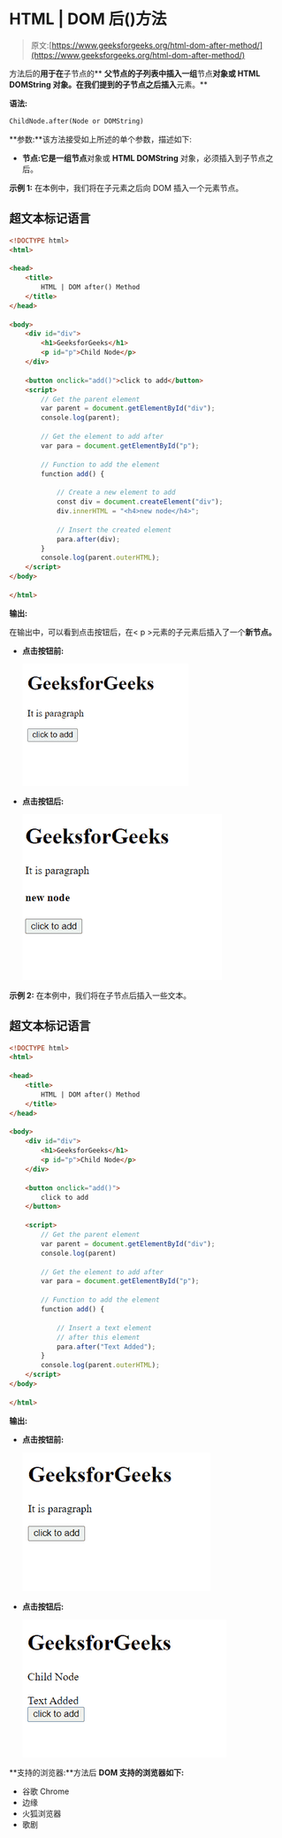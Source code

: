 # HTML | DOM 后()方法

> 原文:[https://www.geeksforgeeks.org/html-dom-after-method/](https://www.geeksforgeeks.org/html-dom-after-method/)

方法后的**用于在**子节点的** **父节点的子列表中插入一组**节点**对象或 **HTML DOMString** 对象。**在我们提到的**子节点之后插入**元素。**

**语法:**

```html
ChildNode.after(Node or DOMString)
```

**参数:**该方法接受如上所述的单个参数，描述如下:

*   **节点:**它是一组**节点**对象或 **HTML DOMString** 对象，必须插入到子节点之后。

**示例 1:** 在本例中，我们将在子元素之后向 DOM 插入一个元素节点。

## 超文本标记语言

```html
<!DOCTYPE html>
<html>

<head>
    <title>
        HTML | DOM after() Method
    </title>
</head>

<body>
    <div id="div">
        <h1>GeeksforGeeks</h1>
        <p id="p">Child Node</p>
    </div>

    <button onclick="add()">click to add</button>
    <script>
        // Get the parent element
        var parent = document.getElementById("div");
        console.log(parent);

        // Get the element to add after
        var para = document.getElementById("p");

        // Function to add the element
        function add() {

            // Create a new element to add
            const div = document.createElement("div");
            div.innerHTML = "<h4>new node</h4>";

            // Insert the created element
            para.after(div);
        }
        console.log(parent.outerHTML);
    </script>
</body>

</html>
```

**输出:**

在输出中，可以看到点击按钮后，在< p >元素的子元素后插入了一个**新节点。**

*   **点击按钮前:**

    ![](img/bafdc466ffc7481b397ede7578424c03.png)

*   **点击按钮后:**

    ![](img/88092f747480efee05305afecc505a73.png)

**示例 2:** 在本例中，我们将在子节点后插入一些文本。

## 超文本标记语言

```html
<!DOCTYPE html>
<html>

<head>
    <title>
        HTML | DOM after() Method
    </title>
</head>

<body>
    <div id="div">
        <h1>GeeksforGeeks</h1>
        <p id="p">Child Node</p>
    </div>

    <button onclick="add()">
        click to add
    </button>

    <script>
        // Get the parent element
        var parent = document.getElementById("div");
        console.log(parent)

        // Get the element to add after
        var para = document.getElementById("p");

        // Function to add the element
        function add() {

            // Insert a text element
            // after this element
            para.after("Text Added");
        }
        console.log(parent.outerHTML);
    </script>
</body>

</html>
```

**输出:**

*   **点击按钮前:**

    ![](img/3a9d8f885d547ce156e3e1236540e671.png)

*   **点击按钮后:**

    ![](img/79c39bf58a8d0b337f7cafcb4e821609.png)

**支持的浏览器:**方法后 **DOM 支持的浏览器如下:**

*   谷歌 Chrome
*   边缘
*   火狐浏览器
*   歌剧